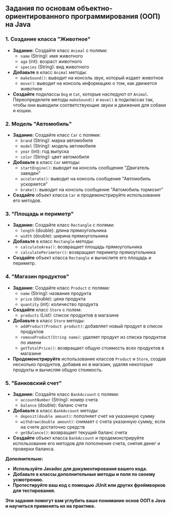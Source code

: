 ## Задания по основам объектно-ориентированного программирования (ООП) на Java

### 1. Создание класса "Животное"

* **Задание:**  Создайте класс `Animal`  с полями:
    * `name` (String): имя животного
    * `age` (int): возраст животного
    * `species` (String): вид животного
* **Добавьте**  в  класс  `Animal`  методы:
    * `makeSound()`:  выводит  на  консоль  звук,  который  издает  животное
    * `move()`:  выводит  на  консоль  информацию  о  том,  как  движется  животное
* **Создайте**  подклассы  `Dog`  и  `Cat`,  которые  наследуют  от  `Animal`.  Переопределите  методы  `makeSound()`  и  `move()`  в  подклассах  так,  чтобы  они  выводили  соответствующие  звуки  и  движения  для  собаки  и  кошки.

### 2. Модель "Автомобиль"

* **Задание:**  Создайте  класс  `Car`  с  полями:
    * `brand` (String):  марка  автомобиля
    * `model` (String):  модель  автомобиля
    * `year` (int):  год  выпуска
    * `color` (String):  цвет  автомобиля
* **Добавьте**  в  класс  `Car`  методы:
    * `startEngine()`:  выводит  на  консоль  сообщение  "Двигатель  заведен"
    * `accelerate()`:  выводит  на  консоль  сообщение  "Автомобиль  ускоряется"
    * `brake()`:  выводит  на  консоль  сообщение  "Автомобиль  тормозит"
* **Создайте**  объект  класса  `Car`  и  продемонстрируйте  использование  его  методов.

### 3.  "Площадь  и  периметр"

* **Задание:**  Создайте  класс  `Rectangle`  с  полями:
    * `length` (double):  длина  прямоугольника
    * `width` (double):  ширина  прямоугольника
* **Добавьте**  в  класс  `Rectangle`  методы:
    * `calculateArea()`:  возвращает  площадь  прямоугольника
    * `calculatePerimeter()`:  возвращает  периметр  прямоугольника
* **Создайте**  объект  класса  `Rectangle`  и  вычислите  его  площадь  и  периметр.

### 4.  "Магазин  продуктов"

* **Задание:**  Создайте  класс  `Product`  с  полями:
    * `name` (String):  название  продукта
    * `price` (double):  цена  продукта
    * `quantity` (int):  количество  продукта
* **Создайте**  класс  `Store`  с  полем:
    * `products` (List<Product>):  список  продуктов  в  магазине
* **Добавьте**  в  класс  `Store`  методы:
    * `addProduct(Product product)`:  добавляет  новый  продукт  в  список  продуктов
    * `removeProduct(String name)`:  удаляет  продукт  из  списка  продуктов  по  имени
    * `getTotalPrice()`:  возвращает  общую  стоимость  всех  продуктов  в  магазине
* **Продемонстрируйте**  использование  классов  `Product`  и  `Store`,  создав  несколько  продуктов,  добавив  их  в  магазин,  удаляя  некоторые  продукты  и  вычисляя  общую  стоимость.

### 5.  "Банковский  счет"

* **Задание:**  Создайте  класс  `BankAccount`  с  полями:
    * `accountNumber` (String):  номер  счета
    * `balance` (double):  баланс  счета
* **Добавьте**  в  класс  `BankAccount`  методы:
    * `deposit(double amount)`:  пополняет  счет  на  указанную  сумму
    * `withdraw(double amount)`:  снимает  с  счета  указанную  сумму,  если  на  счете  достаточно  средств
    * `getBalance()`:  возвращает  текущий  баланс  счета
* **Создайте**  объект  класса  `BankAccount`  и  продемонстрируйте  использование  его  методов  для  пополнения  счета,  снятия  денег  и  проверки  баланса.


**Дополнительно:**

* **Используйте  Javadoc  для  документирования  вашего  кода.**
* **Добавьте  в  классы  дополнительные  методы  и  поля  по  своему  усмотрению.**
* **Протестируйте  ваш  код  с  помощью  JUnit  или  других  фреймворков  для  тестирования.**

**Эти  задания  помогут  вам  углубить  ваше  понимание  основ  ООП  в  Java  и  научиться  применять  их  на  практике.**